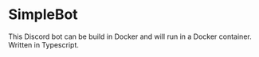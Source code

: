 # SimpleBot

This Discord bot can be build in Docker and will run in a Docker container. Written in Typescript.
